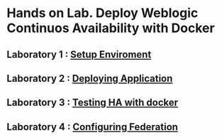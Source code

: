 # Hands on Lab. Deploy Weblogic Continuos Availability with Docker
## Laboratory 1 : [Setup Enviroment](https://github.com/renecloud/HOL-OOWBR/edit/master/lab1.md)
## Laboratory 2 : [Deploying Application](https://github.com/renecloud/HOL-OOWBR/edit/master/lab2.md) 
## Laboratory 3 : [Testing HA with docker](https://github.com/renecloud/HOL-OOWBR/edit/master/lab3.md)
## Laboratory 4 : [Configuring Federation](https://github.com/renecloud/HOL-OOWBR/edit/master/lab4.md)

